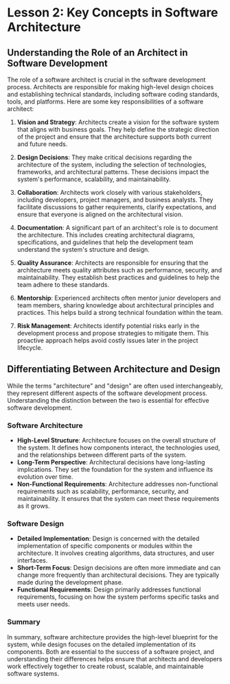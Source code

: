 # Lesson 2: Key Concepts in Software Architecture

## Understanding the Role of an Architect in Software Development

The role of a software architect is crucial in the software development process. Architects are responsible for making high-level design choices and establishing technical standards, including software coding standards, tools, and platforms. Here are some key responsibilities of a software architect:

1. **Vision and Strategy**: Architects create a vision for the software system that aligns with business goals. They help define the strategic direction of the project and ensure that the architecture supports both current and future needs.

2. **Design Decisions**: They make critical decisions regarding the architecture of the system, including the selection of technologies, frameworks, and architectural patterns. These decisions impact the system's performance, scalability, and maintainability.

3. **Collaboration**: Architects work closely with various stakeholders, including developers, project managers, and business analysts. They facilitate discussions to gather requirements, clarify expectations, and ensure that everyone is aligned on the architectural vision.

4. **Documentation**: A significant part of an architect's role is to document the architecture. This includes creating architectural diagrams, specifications, and guidelines that help the development team understand the system's structure and design.

5. **Quality Assurance**: Architects are responsible for ensuring that the architecture meets quality attributes such as performance, security, and maintainability. They establish best practices and guidelines to help the team adhere to these standards.

6. **Mentorship**: Experienced architects often mentor junior developers and team members, sharing knowledge about architectural principles and practices. This helps build a strong technical foundation within the team.

7. **Risk Management**: Architects identify potential risks early in the development process and propose strategies to mitigate them. This proactive approach helps avoid costly issues later in the project lifecycle.

## Differentiating Between Architecture and Design

While the terms "architecture" and "design" are often used interchangeably, they represent different aspects of the software development process. Understanding the distinction between the two is essential for effective software development.

### Software Architecture
- **High-Level Structure**: Architecture focuses on the overall structure of the system. It defines how components interact, the technologies used, and the relationships between different parts of the system.
- **Long-Term Perspective**: Architectural decisions have long-lasting implications. They set the foundation for the system and influence its evolution over time.
- **Non-Functional Requirements**: Architecture addresses non-functional requirements such as scalability, performance, security, and maintainability. It ensures that the system can meet these requirements as it grows.

### Software Design
- **Detailed Implementation**: Design is concerned with the detailed implementation of specific components or modules within the architecture. It involves creating algorithms, data structures, and user interfaces.
- **Short-Term Focus**: Design decisions are often more immediate and can change more frequently than architectural decisions. They are typically made during the development phase.
- **Functional Requirements**: Design primarily addresses functional requirements, focusing on how the system performs specific tasks and meets user needs.

### Summary
In summary, software architecture provides the high-level blueprint for the system, while design focuses on the detailed implementation of its components. Both are essential to the success of a software project, and understanding their differences helps ensure that architects and developers work effectively together to create robust, scalable, and maintainable software systems.